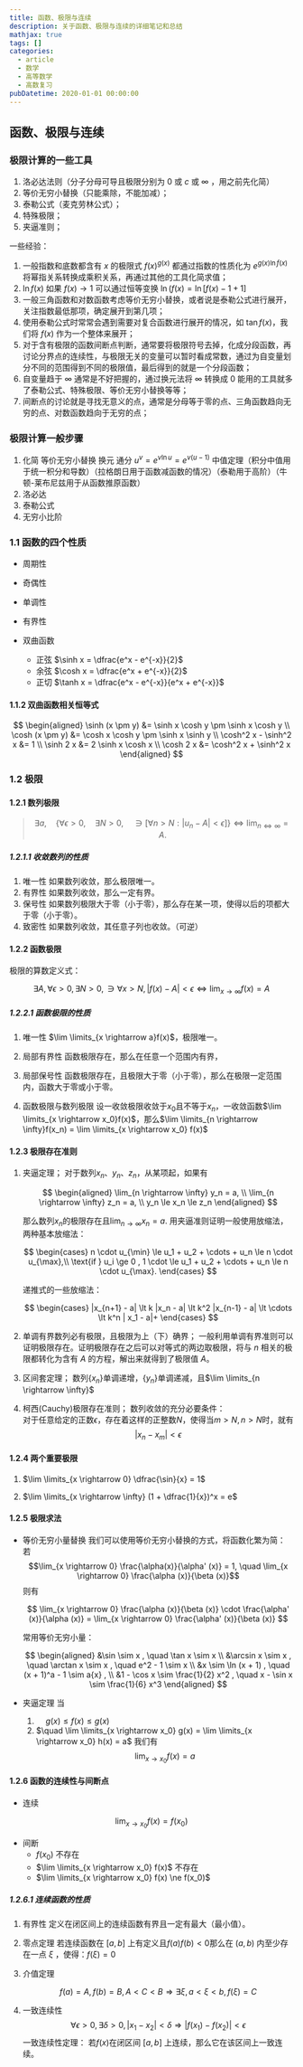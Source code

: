```yaml
---
title: 函数、极限与连续
description: 关于函数、极限与连续的详细笔记和总结
mathjax: true
tags: []
categories:
  - article
  - 数学
  - 高等数学
  - 高数复习
pubDatetime: 2020-01-01 00:00:00
---
```


## 函数、极限与连续

### 极限计算的一些工具

1. 洛必达法则（分子分母可导且极限分别为 $0$ 或 $c$ 或 $\infty$ ，用之前先化简）
2. 等价无穷小替换（只能乘除，不能加减）；
3. 泰勒公式（麦克劳林公式）；
4. 特殊极限；
5. 夹逼准则；

一些经验：

1. 一般指数和底数都含有 $x$ 的极限式 $f(x)^{g(x)}$ 都通过指数的性质化为 $e^{g(x) \ln f(x)}$ 将幂指关系转换成乘积关系，再通过其他的工具化简求值；
2. $\ln f(x)$ 如果 $f(x) \to 1$ 可以通过恒等变换 $\ln(f(x) = \ln [f(x) - 1 + 1]$
3. 一般三角函数和对数函数考虑等价无穷小替换，或者说是泰勒公式进行展开，关注指数最低那项，确定展开到第几项；
4. 使用泰勒公式时常常会遇到需要对复合函数进行展开的情况，如 $\tan f(x)$，我们将 $f(x)$ 作为一个整体来展开；
5. 对于含有极限的函数间断点判断，通常要将极限符号去掉，化成分段函数，再讨论分界点的连续性，与极限无关的变量可以暂时看成常数，通过为自变量划分不同的范围得到不同的极限值，最后得到的就是一个分段函数；
6. 自变量趋于 $\infty$ 通常是不好把握的，通过换元法将 $\infty$ 转换成 $0$ 能用的工具就多了泰勒公式、特殊极限、等价无穷小替换等等；
7. 间断点的讨论就是寻找无意义的点，通常是分母等于零的点、三角函数趋向无穷的点、对数函数趋向于无穷的点；

### 极限计算一般步骤

1. 化简
   等价无穷小替换
   换元
   通分
   $u^v = e^{v\ln u} = e^{v(u-1)}$
   中值定理（积分中值用于统一积分和导数）（拉格朗日用于函数减函数的情况）（泰勒用于高阶）（牛顿-莱布尼兹用于从函数推原函数）
2. 洛必达
3. 泰勒公式
4. 无穷小比阶

### 1.1 函数的四个性质

- 周期性
- 奇偶性
- 单调性
- 有界性

- 双曲函数
  - 正弦 $\sinh x = \dfrac{e^x - e^{-x}}{2}$
  - 余弦 $\cosh x = \dfrac{e^x + e^{-x}}{2}$
  - 正切 $\tanh x = \dfrac{e^x - e^{-x}}{e^x + e^{-x}}$

#### 1.1.2 双曲函数相关恒等式

$$
\begin{aligned}
\sinh (x \pm y) &= \sinh x \cosh y \pm \sinh x \cosh y \\
\cosh (x \pm y) &= \cosh x \cosh y \pm \sinh x \sinh y \\
\cosh^2 x - \sinh^2 x &= 1 \\
\sinh 2 x &= 2 \sinh x \cosh x \\
\cosh 2 x &= \cosh^2 x + \sinh^2 x
\end{aligned}
$$

### 1.2 极限

#### 1.2.1 数列极限

> $$
> \exists a, \quad \{ \forall \epsilon > 0, \quad \exists N > 0, \quad \ni [\forall n > N: |u_n - A| < \epsilon] \} \Leftrightarrow \lim_{n \Leftrightarrow \infty} = A.
> $$

##### 1.2.1.1 收敛数列的性质

1. 唯一性
   如果数列收敛，那么极限唯一。
2. 有界性
   如果数列收敛，那么一定有界。
3. 保号性
   如果数列极限大于零（小于零），那么存在某一项，使得以后的项都大于零（小于零）。
4. 致密性
   如果数列收敛，其任意子列也收敛。（可逆）

#### 1.2.2 函数极限

极限的算数定义式：

$$
\exists A, \forall \epsilon > 0, \exists N > 0, \ni \forall x > N , |f(x) - A| < \epsilon \Longleftrightarrow \lim_{x \rightarrow \infty} f(x) = A
$$

##### 1.2.2.1 函数极限的性质

1. 唯一性
   $\lim \limits_{x \rightarrow a}f(x)$，极限唯一。

2. 局部有界性
   函数极限存在，那么在任意一个范围内有界，

3. 局部保号性
   函数极限存在，且极限大于零（小于零），那么在极限一定范围内，函数大于零或小于零。

4. 函数极限与数列极限
   设一收敛极限收敛于$x_0$且不等于$x_n$，一收敛函数$\lim \limits_{x \rightarrow x_0}f(x)$，那么$\lim \limits_{n \rightarrow \infty}f(x_n) = \lim \limits_{x \rightarrow x_0} f(x)$

#### 1.2.3 极限存在准则

1. 夹逼定理；
   对于数列${x_n}$、${y_n}$、${z_n}$，从某项起，如果有

   $$
   \begin{aligned}
    \lim_{n \rightarrow \infty} y_n = a, \\
    \lim_{n \rightarrow \infty} z_n = a, \\
    y_n \le x_n \le z_n
   \end{aligned}
   $$

   那么数列${x_n}$的极限存在且$\lim_{n \rightarrow \infty} x_n = a$.
   用夹逼准则证明一般使用放缩法，两种基本放缩法：

   $$
   \begin{cases}
    n \cdot u_{\min} \le u_1 + u_2 + \cdots + u_n \le n \cdot u_{\max},\\
    \text{if } u_i \ge 0 , 1 \cdot \le u_1 + u_2 + \cdots + u_n \le n \cdot u_{\max}.
   \end{cases}
   $$

   递推式的一些放缩法：

   $$
   \begin{cases}
    |x_{n+1} - a| \lt k |x_n - a| \lt k^2 |x_{n-1} - a| \lt \cdots \lt k^n | x_1 - a|+
   \end{cases}
   $$

2. 单调有界数列必有极限，且极限为上（下）确界；
   一般利用单调有界准则可以证明极限存在。证明极限存在之后可以对等式的两边取极限，将与 $n$ 相关的极限都转化为含有 $A$ 的方程，解出来就得到了极限值 $A$。

3. 区间套定理；
   数列$\{x_n\}$单调递增，$\{y_n\}$单调递减，且$\lim \limits_{n \rightarrow \infty}$

4. 柯西(Cauchy)极限存在准则；
   数列收敛的充分必要条件：  
   对于任意给定的正数$\epsilon$，存在着这样的正整数$N$，使得当$m \gt N, n \gt N$时，就有
   $$
   |x_n - x_m| \lt \epsilon
   $$

#### 1.2.4 两个重要极限

1. $\lim \limits_{x \rightarrow 0} \dfrac{\sin}{x} = 1$

2. $\lim \limits_{x \rightarrow \infty} (1 + \dfrac{1}{x})^x = e$

#### 1.2.5 极限求法

- 等价无穷小量替换
  我们可以使用等价无穷小替换的方式，将函数化繁为简：
  若
  $$\lim_{x \rightarrow 0} \frac{\alpha(x)}{\alpha' (x)} = 1, \quad \lim_{x \rightarrow 0} \frac{\alpha (x)}{\beta (x)}$$
  则有

  $$
  \lim_{x \rightarrow 0} \frac{\alpha (x)}{\beta (x)} \cdot \frac{\alpha' (x)}{\alpha (x)} = \lim_{x \rightarrow 0} \frac{\alpha' (x)}{\beta (x)}
  $$

  常用等价无穷小量：

  $$
  \begin{aligned}
  &\sin \sim x , \quad \tan x \sim x \\
  &\arcsin x \sim x , \quad \arctan x \sim x , \quad e^2 - 1  \sim x \\
  &x \sim \ln (x + 1) , \quad (x + 1)^a - 1 \sim  a{x} , \\
  &1 - \cos x \sim \frac{1}{2} x^2 , \quad x - \sin x \sim \frac{1}{6} x^3
  \end{aligned}
  $$

- 夹逼定理
  当
  1. $\quad g(x) \le f(x) \le g(x)$
  2. $\quad \lim \limits_{x \rightarrow x_0} g(x) = \lim \limits_{x \rightarrow x_0} h(x) = a$
     我们有
     $$\lim_{x \rightarrow x_0} f(x) = a$$

#### 1.2.6 函数的连续性与间断点

- 连续

$$\lim_{x \rightarrow x_0} f(x) = f(x_0)$$

- 间断
  - $f(x_0)$ 不存在
  - $\lim \limits_{x \rightarrow x_0} f(x)$ 不存在
  - $\lim \limits_{x \rightarrow x_0} f(x) \ne f(x_0)$

##### 1.2.6.1 连续函数的性质

1. 有界性
   定义在闭区间上的连续函数有界且一定有最大（最小值）。

2. 零点定理
   若连续函数在 $[a, b]$ 上有定义且$f(a) f(b) \lt 0$那么在 $(a, b)$ 内至少存在一点 $\xi$ ，使得：$f(\xi) = 0$

3. 介值定理

   $$
   f(a) = A, f(b) = B, A \lt C \lt B
   \Longrightarrow
   \exists \xi ,\, a \lt \xi \lt b ,\, f(\xi) = C
   $$

4. 一致连续性
   $$
   \forall \epsilon \gt 0 ,\, \exists \delta \gt 0 ,\, |x_1 - x_2| \lt \delta \Longrightarrow |f(x_1) - f(x_2)| \lt \epsilon
   $$
   一致连续性定理：
   若$f(x)$在闭区间 $[a,b]$ 上连续，那么它在该区间上一致连续。
